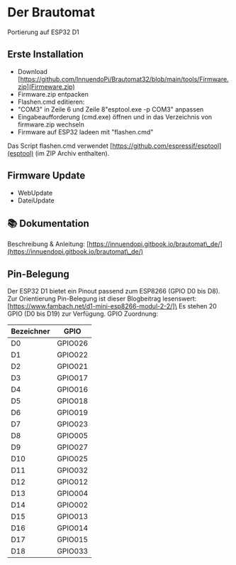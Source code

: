 # Der Brautomat

Portierung auf ESP32 D1

## Erste Installation

* Download [https://github.com/InnuendoPi/Brautomat32/blob/main/tools/Firmware.zip](Firmeware.zip)
* Firmware.zip entpacken
* Flashen.cmd editieren:
* "COM3" in Zeile 6  und Zeile 8"esptool.exe -p COM3" anpassen
* Eingabeaufforderung (cmd.exe) öffnen und in das Verzeichnis von firmware.zip wechseln
* Firmware auf ESP32 ladeen mit "flashen.cmd"

Das Script flashen.cmd verwendet [https://github.com/espressif/esptool](esptool) (im ZIP Archiv enthalten).

## Firmware Update

* WebUpdate
* DateiUpdate

## 📚 Dokumentation

Beschreibung & Anleitung: [https://innuendopi.gitbook.io/brautomat\_de/](https://innuendopi.gitbook.io/brautomat\_de/)

## Pin-Belegung

Der ESP32 D1 bietet ein Pinout passend zum ESP8266 (GPIO D0 bis D8). Zur Orientierung Pin-Belegung ist dieser Blogbeitrag lesenswert: [https://www.fambach.net/d1-mini-esp8266-modul-2-2/]\
Es stehen 20 GPIO (D0 bis D19) zur Verfügung. GPIO Zuordnung:

Bezeichner |   GPIO   |
---------- | -------- |
    D0     |  GPIO026 |
    D1     |  GPIO022 |
    D2     |  GPIO021 |
    D3     |  GPIO017 |
    D4     |  GPIO016 |
    D5     |  GPIO018 |
    D6     |  GPIO019 |
    D7     |  GPIO023 |
    D8     |  GPIO005 |
    D9     |  GPIO027 |
    D10    |  GPIO025 |
    D11    |  GPIO032 |
    D12    |  GPIO012 |
    D13    |  GPIO004 |
    D14    |  GPIO002 |
    D15    |  GPIO013 |
    D16    |  GPIO014 |
    D17    |  GPIO015 |
    D18    |  GPIO033 |
